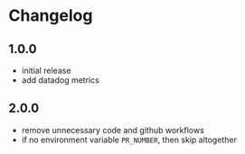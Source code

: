 # Changelog

## 1.0.0

* initial release
* add datadog metrics

## 2.0.0

* remove unnecessary code and github workflows
* if no environment variable `PR_NUMBER`, then skip altogether
